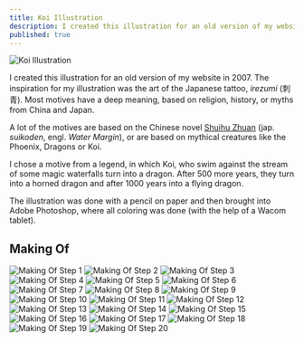 ```yaml
---
title: Koi Illustration
description: I created this illustration for an old version of my website in 2007. It was done with a pencil on paper and then brought into Adobe Photoshop, where all coloring was done (with the help of a Wacom tablet).
published: true
---
```


<Row variant="fullsize">

![Koi Illustration](./cover.jpg)

</Row>

<Row variant="bigLeft">

I created this illustration for an old version of my website in 2007. The inspiration for my illustration was the art of the Japanese tattoo, _irezumi_ (刺青). Most motives have a deep meaning, based on religion, history, or myths from China and Japan.

A lot of the motives are based on the Chinese novel [Shuihu Zhuan](https://en.wikipedia.org/wiki/Water_Margin) (jap. _suikoden_, engl. _Water Margin_), or are based on mythical creatures like the Phoenix, Dragons or Koi.

I chose a motive from a legend, in which Koi, who swim against the stream of some magic waterfalls turn into a dragon. After 500 more years, they turn into a horned dragon and after 1000 years into a flying dragon.

The illustration was done with a pencil on paper and then brought into Adobe Photoshop, where all coloring was done (with the help of a Wacom tablet).

</Row>

## Making Of

<Row variant="fullsize">

![Making Of Step 1](./koi-making-of-01.jpg)
![Making Of Step 2](./koi-making-of-02.jpg)
![Making Of Step 3](./koi-making-of-03.jpg)
![Making Of Step 4](./koi-making-of-04.jpg)
![Making Of Step 5](./koi-making-of-05.jpg)
![Making Of Step 6](./koi-making-of-06.jpg)
![Making Of Step 7](./koi-making-of-07.jpg)
![Making Of Step 8](./koi-making-of-08.jpg)
![Making Of Step 9](./koi-making-of-09.jpg)
![Making Of Step 10](./koi-making-of-10.jpg)
![Making Of Step 11](./koi-making-of-11.jpg)
![Making Of Step 12](./koi-making-of-12.jpg)
![Making Of Step 13](./koi-making-of-13.jpg)
![Making Of Step 14](./koi-making-of-14.jpg)
![Making Of Step 15](./koi-making-of-15.jpg)
![Making Of Step 16](./koi-making-of-16.jpg)
![Making Of Step 17](./koi-making-of-17.jpg)
![Making Of Step 18](./koi-making-of-18.jpg)
![Making Of Step 19](./koi-making-of-19.jpg)
![Making Of Step 20](./koi-making-of-20.jpg)

</Row>
